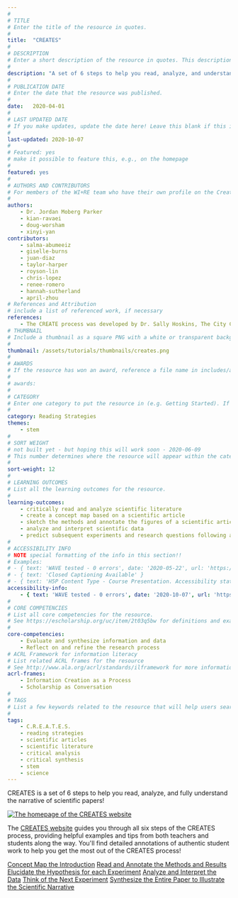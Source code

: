 ```yaml
---
#
# TITLE
# Enter the title of the resource in quotes.
#
title:  "CREATES"
#
# DESCRIPTION
# Enter a short description of the resource in quotes. This description will appear on the list page as a preview, but not on the tutorial/workshop itself.
#
description: "A set of 6 steps to help you read, analyze, and understand the narrative of scientific papers."
#
# PUBLICATION DATE
# Enter the date that the resource was published.
#
date:   2020-04-01
#
# LAST UPDATED DATE
# If you make updates, update the date here! Leave this blank if this is being published for the first time.
#
last-updated: 2020-10-07
#
# Featured: yes
# make it possible to feature this, e.g., on the homepage
#
featured: yes
#
# AUTHORS AND CONTRIBUTORS
# For members of the WI+RE team who have their own profile on the Creative Team page, enter the name as firstname-lastname (e.g. doug-worsham). For community partners who don't have their own profile on the WI+RE site, enter their name as Firstname Lastname (e.g. Gene Block). The names will appear in the order you enter them.
#
authors:
    - Dr. Jordan Moberg Parker
    - kian-ravaei
    - doug-worsham
    - xinyi-yan
contributors:
    - salma-abumeeiz
    - giselle-burns
    - juan-diaz
    - taylor-harper
    - royson-lin
    - chris-lopez
    - renee-romero
    - hannah-sutherland
    - april-zhou
# References and Attribution
# include a list of referenced work, if necessary
references:
    - The CREATE process was developed by Dr. Sally Hoskins, The City College of New York, Biology Department
# THUMBNAIL
# Include a thumbnail as a square PNG with a white or transparent background. Our standard dimensions are 250x250 px, but any size square will do. Thumbnails for tutorials go in /assets/tutorials/thumbnails/, and for workshops, /assets/workshops/thumbnails/.
#
thumbnail: /assets/tutorials/thumbnails/creates.png
#
# AWARDS
# If the resource has won an award, reference a file name in includes/awards/ without the .html. For example, if it was accepted to PRIMO, you would write "primo". If the award isn't in includes/awards, create a new award file!
#
# awards: 
#
# CATEGORY
# Enter one category to put the resource in (e.g. Getting Started). If you enter a category that doesn't already exist, a new category will be created on the WI+RE site.
#
category: Reading Strategies
themes: 
    - stem
#
# SORT WEIGHT
# not built yet - but hoping this will work soon - 2020-06-09
# This number determines where the resource will appear within the category. Larger numbers appear later within the category, and higher numbers appear earlier.
#
sort-weight: 12
#
# LEARNING OUTCOMES
# List all the learning outcomes for the resource.
#
learning-outcomes:
    - critically read and analyze scientific literature
    - create a concept map based on a scientific article
    - sketch the methods and annotate the figures of a scientific article
    - analyze and interpret scientific data
    - predict subsequent experiments and research questions following a scientific article
#
# ACCESSIBILITY INFO
# NOTE special formatting of the info in this section!!
# Examples:
# - { text: 'WAVE tested - 0 errors', date: '2020-05-22', url: 'https://wave.webaim.org/' }
# - { text: 'Closed Captioning Available' }
# - { text: 'H5P Content Type - Course Presentation. Accessibility status - Tested with no known problems', date: 'YYYY-MM-DD', url: 'https://h5p.org/documentation/installation/content-type-accessibility' }
accessibility-info:
    - { text: 'WAVE tested - 0 errors', date: '2020-10-07', url: 'https://wave.webaim.org/' }
#
# CORE COMPETENCIES
# List all core competencies for the resource.
# See https://escholarship.org/uc/item/2t03q5bw for definitions and examples of each core competency
#
core-competencies:
    - Evaluate and synthesize information and data
    - Reflect on and refine the research process
# ACRL Framework for information literacy
# List related ACRL frames for the resource
# See http://www.ala.org/acrl/standards/ilframework for more information
acrl-frames:
    - Information Creation as a Process
    - Scholarship as Conversation
#
# TAGS
# List a few keywords related to the resource that will help users search for it.
#
tags:
    - C.R.E.A.T.E.S.
    - reading strategies
    - scientific articles
    - scientific literature
    - critical analysis
    - critical synthesis
    - stem
    - science
---
```

<p>CREATES is a set of 6 steps to help you read, analyze, and fully understand the narrative of scientific papers!</p>

<div class="container">
    <div class="row">
        <div class="col-sm-12 col-md-10 col-lg-8 mx-auto">
            <div class="card" style="width: 100%;">
                <a href="https://uclalibrary.github.io/creates/" target="_blank"><img class="card-img-top" src="{{ '/assets/images/CREATES-site-sm.jpg' | relative_url }}" alt="The homepage of the CREATES website"></a>
            <div class="card-body">
            <p class="card-text">The <a href="https://uclalibrary.github.io/creates/index.html" target="_blank">CREATES website</a> guides you through all six steps of the CREATES process, providing helpful examples and tips from both teachers and students along the way. You'll find detailed annotations of authentic student work to help you get the most out of the CREATES process!</p>
                <div class="btn-group-vertical" role="group" aria-label="creates sections">
                    <a href="https://uclalibrary.github.io/creates/c/" target="_blank" class="btn btn-lg btn-primary">Concept Map the Introduction</a>
                    <a href="https://uclalibrary.github.io/creates/r/" target="_blank"  class="btn btn-lg btn-primary">Read and Annotate the Methods and Results</a>
                    <a href="https://uclalibrary.github.io/creates/e/" target="_blank" class="btn btn-lg btn-primary">Elucidate the Hypothesis for each Experiment</a>
                    <a href="https://uclalibrary.github.io/creates/a/" class="btn btn-lg btn-primary" target="_blank">Analyze and Interpret the Data</a>
                    <a href="https://uclalibrary.github.io/creates/te/" class="btn btn-lg btn-primary" target="_blank">Think of the Next Experiment</a>
                    <a href="https://uclalibrary.github.io/creates/s/" class="btn btn-lg btn-primary" target="_blank">Synthesize the Entire Paper to Illustrate the Scientific Narrative</a>
                </div>

  </div>
</div>
        </div>
    </div>
</div>
